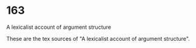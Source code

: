 # 163
A lexicalist account of argument structure

These are the tex sources of "A lexicalist account of argument structure".
